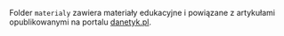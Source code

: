Folder `materialy` zawiera materiały edukacyjne i powiązane z artykułami opublikowanymi na portalu [danetyk.pl](https://www.danetyk.pl/).